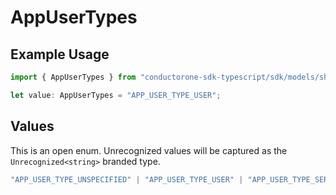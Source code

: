 # AppUserTypes

## Example Usage

```typescript
import { AppUserTypes } from "conductorone-sdk-typescript/sdk/models/shared";

let value: AppUserTypes = "APP_USER_TYPE_USER";
```

## Values

This is an open enum. Unrecognized values will be captured as the `Unrecognized<string>` branded type.

```typescript
"APP_USER_TYPE_UNSPECIFIED" | "APP_USER_TYPE_USER" | "APP_USER_TYPE_SERVICE_ACCOUNT" | "APP_USER_TYPE_SYSTEM_ACCOUNT" | Unrecognized<string>
```